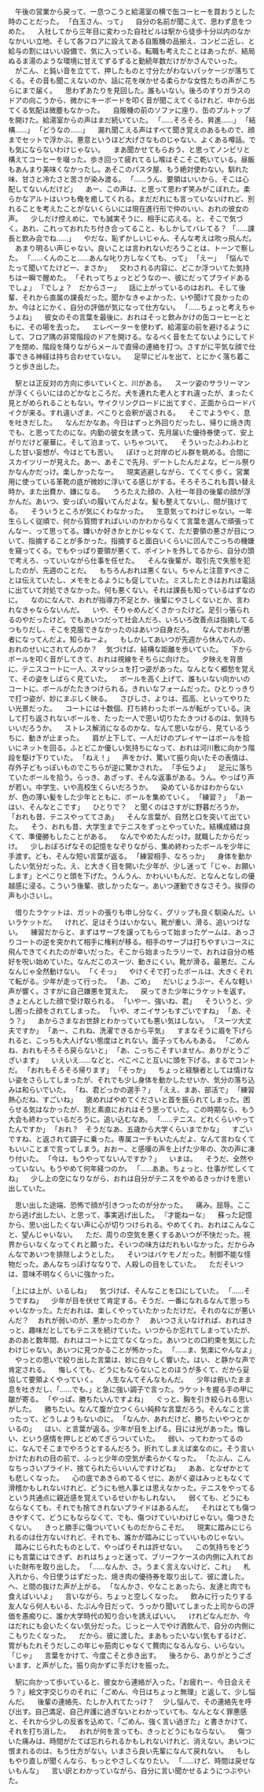 　午後の営業から戻って、一息つこうと給湯室の横で缶コーヒーを買おうとした時のことだった。
「白玉さん、って」
　自分の名前が聞こえて、思わず息をつめた。
　入社してから三年目に変わった自社ビルは駅から徒歩十分以内のなかなかいい立地、そして各フロアに設えてある自販機の品揃え、コンビニ近し、と給与の割にはいい設備で、気に入っている。転職も考えたことはあったが、結局ぬるま湯のような環境に甘えてずるずると勤続年数だけがかさんでいった。
　がこん、と鈍い音を立てて、押したものと寸分たがわないパッケージが落ちてくる。その音も聞こえないのか、話に花を咲かせる柔らかな女性たちの声がこちらにまで届く。
　思わずあたりを見回した。誰もいない。後ろのすりガラスのドアの向こうから、微かにキーボードを叩く音が聞こえてくるけれど、中から出てくる気配は微塵もなかった。
　自販機の前のソファに座り、缶のプルトップを開けた。給湯室からの声はまだ続いていた。
「……そろそろ、昇進……」
「結構……」
「どうなの……」
　漏れ聞こえる声はすべて聞き覚えのあるもので、顔までセットで浮かぶ。悪意というほど大げさなものじゃない、よくある噂話。でも気にならないわけじゃない。
　まあ聞かせてもらおう、と思ってノンビリと構えてコーヒーを啜った。歩き回って疲れてるし喉はそこそこ乾いている。昼飯もあんまり美味くなかったし。あそこのパスタ屋、もう絶対使わない。馴れた味、甘さと冷たさと苦さが染み渡る。
「……うん、要領はいいから、そこは心配してないんだけど」
　あー、この声は、と思って思わず笑みがこぼれた。柔らかなアルトはいつも俺を癒してくれる。まだだれにも言っていないけれど、別れることを考えたことがないくらいには現在進行形で仲のいい、おれの彼女の声。
　少しだけ控えめに、でも誠実そうに、相手に応える。と、そこで気づく。あれ、これっておれたち付き合ってること、もしかしてバレてる？
「……課長と飲み会でね……」
　やだな、恥ずかしいじゃん、そんな考えは吹っ飛んだ。
　あまり明るい声じゃない。良いことは言われないだろうことは、トーンで察した。
「……くんのこと……あんな叱り方しなくても、って」
「えー」
「悩んでたって聞いてたけどー、まさか」
　交わされる内容に、どこか浮ついてた気持ちは一瞬で醒めた。
「それってちょっとどうなのー、彼にだってプライドあるでしょ」
「でしょ？　だからさー」
　話に上がっているのはおれ、そして後輩、それから直属の課長だった。聞かなきゃよかった、いや聞けて良かったのか。今はとにかく、自分の評価が気になって仕方ない。
「……ちょっと考えちゃうよね」
　彼女のその言葉を最後に、おれはそっと飲みかけの缶コーヒーとともに、その場を去った。
　エレベーターを使わず、給湯室の前を避けるようにして、フロア隅の非常階段のドアを開ける。なるべく音をたてないようにしてドアを閉め、階段を降りながらメールで直帰の連絡を打つ。さすがに平気な顔で仕事できる神経は持ち合わせていない。
　足早にビルを出て、とにかく落ち着こうと歩き出した。

　駅とは正反対の方向に歩いていくと、川がある。
　スーツ姿のサラリーマンが浮くくらいにはのどかなところだ。犬を連れた老人とすれ違ったが、まったく見とがめられることもない。サイクリングロードに出てすぐ、正面からロードバイクが来る。すれ違いざま、ぺこりと会釈が返される。
　そこでようやく、息を吐きだした。
　なんだかなあ。今日はずっと外回りだったし、帰りに焼き肉でも、と思ってたのにな。内勤の彼女を誘って、先月届いた優待券使って、安上がりだけど豪華に。そして泊まって、いちゃついて。
　そういったふわふわとした甘い妄想が、今はとても苦い。
　ぼけっと対岸のビル群を眺める。合間にスカイツリーが見えた。あー、あそこで先月、デートしたんだよな。ビール祭りかなんかだっけ。楽しかったなー。
　現実逃避しながら、てくてく歩く。営業用に使っている革靴の底が微妙に浮いてる感じがする。そろそろこれも買い替え時か。また出費か、嫌になる。
　うろたえた顔の、入社一年目の後輩の顔が浮かんだ。あいつ、安っぽいの履いてんだよな。髪も整えてないし、間が抜けてる。
　そういうところが気にくわなかった。
　生意気ってわけじゃない。一年生らしく従順で、何から質問すればいいのかわからなくて言葉を選んで頑張ってんなー、って思ってる。嫌いか好きかとかじゃなくて、ただ要領の悪さが目について、指摘することが多かった。指摘すると面白いくらいに凹んでこっちの機嫌を窺ってくる。でもやっぱり要領が悪くて、ポイントを外してるから、自分の頭で考えろ、っていいながら仕事を任せた。
　そんな後輩が、取引先で失態を犯したのが、先週のことだ。
　もちろんおれは悪くない。ちゃんと注意すべきことは伝えていたし、メモをとるようにも促していた。ミスしたときはおれは電話に出ていて対処できなかった。何も悪くない。それは課長も知っているはずなのに。
　なのになんで、おれが指導力不足とか、後輩にやさしくないとか、言われなきゃならないんだ。
　いや、そりゃめんどくさかったけど。足引っ張られるのやだったけど。でもあいつだって社会人だろ、いろいろ改善点は指摘してるつもりだし、そこを克服できなかったのはあいつ自身だろ。
　なんでおれが悪者になってんだよ。知らねーよ。
　もしかしてあいつが先週から休んでんの、おれのせいにされてんのか？
　気づけば、結構な距離を歩いていた。
　下からボールを叩く音がしてきて、おれは視線をそちらに向けた。
　夕映えを背景に、テニスコートに一人、スマッシュを打つ姿があった。なんとなく郷愁を覚えて、その姿をしばらく見ていた。
　ボールを高く上げて、誰もいない向かいのコートに、ボールがたたきつけられる。きれいなフォームだった。ひとりっきりで打つ姿が、妙にまぶしく映る。
　さびしさ、よりは、孤高、といってやりたい光景だった。
　コートには十数個、打ち終わったボールが転がっている。決して打ち返されないボールを、たった一人で思い切りたたきつけるのは、気持ちいいだろうか。
　ストレス解消になるのかな、なんて思いながら、見ているうちに、動きが止まった。
　肩が上下して、一人だけのプレイヤーはボールを拾いにネットを回る。ふとどこか優しい気持ちになって、おれは河川敷に向かう階段を駆け下りていた。
「ねえ！」
　声をかけ、驚いて振り向いたその表情は、存外子どもっぽいものでこちらが逆に驚かされた。
「手伝うよ」
　足元に落ちていたボールを拾う。らっき、あざっす、そんな返事がある。うん。やっぱり声が若い。中学生、いや高校生くらいだろうか。
　染めているかはわからないが、色の薄い髪をした少年とともに、ボールを集めていく。
「練習？」
「あーはい、そんなとこです」
　ひとりで？　と聞くのはさすがに野暮だろうか。
「おれも昔、テニスやっててさあ」
　そんな言葉が、自然と口を突いて出ていた。
　そう、おれも昔、大学生までテニスをずっとやっていた。結構成績は良くて、準優勝もしたことがある。
　なんでやめたんだっけ。就職したからだっけ。
　少しおぼろげなその記憶をなぞりながら、集め終わったボールを少年に手渡す。ども、そんな短い言葉が返る。
「練習相手、なろっか」
　身体を動かしたい気分だった。え、と大きく目を開いた少年が、少し迷って「じゃ、お願いします」とぺこりと頭を下げた。うんうん、かわいいもんだ、となんとなしの優越感に浸る。こういう後輩、欲しかったなー。あいつ運動できなさそう。挨拶の声も小さいし。

　借りたラケットは、ガットの張りも申し分なく、グリップも良く馴染んだ。いいラケットだ。
　けれど、足はそうはいかない。靴が重い、滑る、追いつけない。
　練習だからと、まずはサーブを譲ってもらって始まったゲームは、あっさりコートの逆を突かれて相手に権利が移る。相手のサーブは打ちやすいコースに飛んできてくれたのが幸いだった。そこから始まったラリーで、おれは自分の格好を呪い始めていた。なんだこのスーツ、動きにくい。靴が滑る。最悪だ。こんなんじゃ全然動けない。
「くそっ」
　やけくそで打ったボールは、大きくそれて転がる。少年が走って行った。
「あ、ごめ」
　だいじょうぶー、そんな軽い声が響く。さすがに自己嫌悪を覚えた。
　戻ってきた少年にラケットを返す。きょとんとした顔で受け取られる。
「いやー、強いね、君」
　そういうと、少し困った顔をされてしまった。
「いや、オニイサンもすごいですね」
「あ、そう？」
　あからさまなお世辞とわかっていても悪い気はしない。
「スーツ大丈夫ですか」
「あー、これね、洗濯できるから平気」
　すまなそうに眉を下げられると、こっちも大人げない態度はとれない。面子ってもんもある。
「ごめんね、おれもそろそろ戻らないと」
「あ、こっちこそすいません、ありがとうございます」
　いえいえ……などと、ぺこぺこと互いに頭を下げる。まるでコントだ。
「おれもそろそろ帰ります」
「そっか」
　ちょっと経験者としては情けない姿をさらしてしまったが、それでも少し身体を動かしたせいか、気分の落ち込みは和らいでいた。
「ね、君どっかの選手？」
「ええ、まあ、部活で」
「練習熱心だね、すごいね」
　褒めればやめてくださいと首を振られてしまった。困らせる気はなかったが、割と素直におれはそう思っていた。この時期なら、もう大会も終わっているだろうに。追い込むなあ。
「……テニス、どれくらいやってたんですか」
「おれ？　そうだなあ、五歳から大学くらいまでかな」
　すごいですね、と返されて調子に乗った。専属コーチもいたんだよ、なんて言わなくてもいいことまで言ってしまう。おおー、と感嘆の声を上げた少年の、次の声に凍り付いた。
「今は、もうやってないんですか？」
　いまは。
　そうだ、全然やっていない。もうやめて何年経つのか。
「……ああ。ちょっと、仕事が忙しくてね」
　少し上の空になりながら、おれは自分がテニスをやめるきっかけを思い出していた。

　思い出した途端、恐怖で顔が引きつったのが分かった。
　痛み。屈辱。ここから逃げ出したい、と思って、事実逃げ出した。
『才能ねーな』
　蘇った記憶から、思い出したくない声に心が切りつけられる。やめてくれ、おれはこんなこと、望んじゃいない。
　ただ、周りの空気を悪くするあいつが不快だった。視界からいなくなってくれと願った。そいつの味方はだれもいなかった。だからみんなであいつを排除しようとした。
　そいつはバケモノだった。制御不能な怪物だった。あんなちっぽけななりで、人殺しの目をしていた。
　ただそいつは、意味不明なくらいに強かった。

「上には上が、いるしね」
　気づけば、そんなことを口にしていた。
「……そうですね」
　少年が目を伏せて肯定する。そうだ、一番になれるなんて思っちゃいなかった。ただおれは、楽しくやっていたかっただけだ。それのなにが悪いんだ？
　おれが弱いのが、悪かったのか？
　あいつさえいなければ、おれはきっと、趣味だとしてもテニスを続けていた。いつからか忘れてしまっていたが、あのあと数年間、おれはコートに立てなくなった。あいつとの口約束を気にしたわけじゃない。あいつに見つかることが怖かった。
「……ま、気楽にやんなよ」
　やっとの思いで絞り出した言葉は、妙に白々しく響いた。はい、と静かな声で肯定される。
　悔しくても、どうにもならないことのほうが多くて、だから妥協して要領よくやっていく。
　人生なんてそんなもんだ。
　少年は俯いたまま息を吐きだし、「……でも、」と急に強い調子で言った。ラケットを握る手の甲に皺が寄る。
「やっぱ、勝ちたいんですよね」
　ぐっと、胸を引き絞られる思いがした。
　勝ちたい。なんて腹が立つくらい純粋な言葉だろう。そんなこと言ったって、どうしようもないのに。
「なんか、あれだけど、勝ちたいやつとかいるの」
　はい、と言葉が返る。少年が目を上げる。目には光があった。悔しい、という感情を押しとどめてぎらついていた。
　弱い、ってわかってるのに、なんでそこまでやろうとするんだろう。折れてしまえば楽なのに。そう言いかけたおれの目の前で、ふっと少年の空気が柔らかくなった。
「たぶん、こんなちっさいプライド、捨てられたらいいんですけどね」
　ああ、となぜかとても悲しくなった。
　心の底であきらめてるくせに、あがく姿はみっともなくて滑稽かもしれないけれど、どうにも他人事とは思えなかった。テニスをやってるという共通点に親近感を覚えているせいかもしれない。
　弱くても、どうにもならなくても、それでも捨てきれないプライドはあるんだ。
　それはとても傷つきやすくて、どうにもならなくて、でも、傷つけていいわけじゃない。傷つきたくない。
　きっと勝手に傷ついていくものだからこそだ。
　現実に踏みにじられるのは仕方ないけれど、それでも、誰かが踏みにじっていいものじゃない。
　踏みにじられたものとして、やっぱりそれは許せない。
　この気持ちをどうにも言葉にはできず、おれはちょっと迷って、ブリーフケースの内側に入れておいた財布を取り出した。
「……なんか、さ。うまく言えないけど、これ」
　札入れから、今日使うはずだった、焼き肉の優待券を取り出して、彼に渡した。へ、と間の抜けた声が上がる。
「なんかさ、やなことあったら、友達と肉でも食えばいいよ」
　言いながら、ちょっと空しくなった。
　飲みに行ったりする友人なら何人もいる、たぶん今日だって、うっかり聞いてしまった上司からの評価を愚痴りに、誰か大学時代の知り合いを誘えばいい。
　けれどなんだか、今はだれにも会いたくない気分だった。じっと一人でやけ酒飲んで、自分の内側にこもりたくなった。
　だから、彼に渡した。まあもったいない気もするけど、胃がもたれそうだしこの年じゃ筋肉じゃなくて贅肉になるんなら、いらない。
「じゃ」
　言葉をかけて、今度こそと歩き出す。
　後ろから、ありがとうございます、と声がした。振り向かずに手だけを振った。

　駅に向かって歩いていると、彼女から連絡が入った。「お疲れー、今日会えそう？」絵文字交じりのそれに「ごめん、今日はちょっと無理」と返して、少し悩んだ。
　後輩の連絡先、たしか入れてたっけ？
　少し悩んで、その連絡先を呼び出す。自己満足、自己弁護に過ぎないとわかっていても、なんとなく罪悪感と、それから少しの反省を込めて、「ごめん、強く言い過ぎた」と書きかけて、それを打ち消した。
　おれが何を言っても、きっとどうにもならない。
　傷ついた痛みは、時間がたてば忘れられるかもしれないけれど、消えない。あいつに恨まれるのは、もう仕方がない。いまさら良い先輩になんて戻れない。
　もしもやり直しが聞くんなら、もっとやさしくなりたい。
「……けど、時間は戻せないもんな」
　言い訳とわかっていながら、自分に言い聞かせるようにつぶやいた。